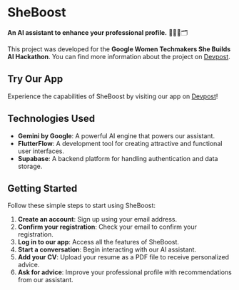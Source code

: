 # SheBoost

**An AI assistant to enhance your professional profile.** 👩🏼‍💼🗂

This project was developed for the **Google Women Techmakers She Builds AI Hackathon**. You can find more information about the project on [Devpost](https://devpost.com/software/sheboost).

## Try Our App

Experience the capabilities of SheBoost by visiting our app on [Devpost](https://devpost.com/software/sheboost)!

## Technologies Used

- **Gemini by Google**: A powerful AI engine that powers our assistant.
- **FlutterFlow**: A development tool for creating attractive and functional user interfaces.
- **Supabase**: A backend platform for handling authentication and data storage.

## Getting Started

Follow these simple steps to start using SheBoost:

1. **Create an account**: Sign up using your email address.
2. **Confirm your registration**: Check your email to confirm your registration.
3. **Log in to our app**: Access all the features of SheBoost.
4. **Start a conversation**: Begin interacting with our AI assistant.
5. **Add your CV**: Upload your resume as a PDF file to receive personalized advice.
6. **Ask for advice**: Improve your professional profile with recommendations from our assistant.
